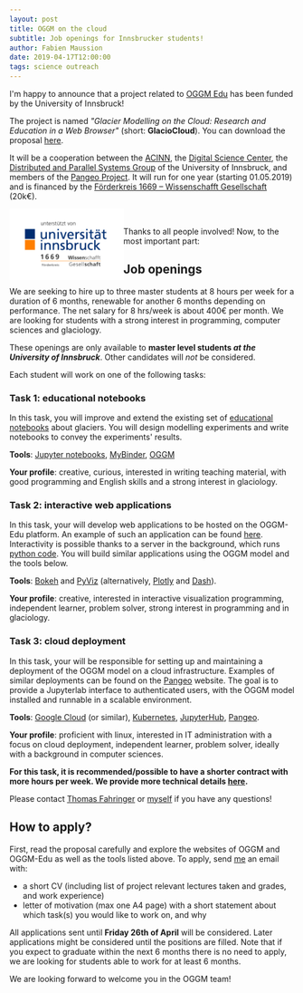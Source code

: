 ```yaml
---
layout: post
title: OGGM on the cloud
subtitle: Job openings for Innsbrucker students!
author: Fabien Maussion
date: 2019-04-17T12:00:00
tags: science outreach
---
```


I'm happy to announce that a project related to [OGGM Edu](https://edu.oggm.org)
has been funded by the University of Innsbruck!

The project is named *"Glacier Modelling on the Cloud: Research and Education
in a Web Browser"* (short: **GlacioCloud**). You can download the proposal
[here](/img/blog/glaciocloud/GlacioCloud_Proposal_Final.pdf).

It will be a cooperation between the [ACINN](http://acinn.uibk.ac.at/), the
[Digital Science Center](https://www.uibk.ac.at/disc/index.html.en), the
[Distributed and Parallel Systems Group](http://dps.uibk.ac.at/~tf/) of the
University of Innsbruck, and members of the [Pangeo Project](http://pangeo.io/).
It will run for one year (starting 01.05.2019) and
is financed by the [Förderkreis 1669 – Wissenschafft Gesellschaft](https://www.uibk.ac.at/foerderkreis1669)
(20k€).

<a href="https://www.uibk.ac.at/foerderkreis1669/">
<img src="/img/blog/glaciocloud/logo_fk.jpg" alt="" align="left" width="40%">
</a>

<a href="http://pangeo.io/">
<img src="https://cdn-images-1.medium.com/max/1200/1*o4niiHa7w7wc5JyPwdIVHg.png" alt="" width="20%"/>
</a>

Thanks to all people involved! Now, to the most important part:

## Job openings

We are seeking to hire up to three master students at 8 hours per week for a
duration of 6 months, renewable for another 6 months depending on performance.
The net salary for 8 hrs/week is about 400€ per month.
We are looking for students with a strong interest in
programming, computer sciences and glaciology.

These openings are only available to **master level students _at the
University of Innsbruck_**. Other candidates will *not* be considered.

Each student will work on one of the following tasks:

### Task 1: educational notebooks

In this task, you will improve and extend the existing set of
[educational notebooks](http://edu.oggm.org/en/latest/index.html#interactive-notebooks)
about glaciers. You will design modelling experiments and write notebooks
to convey the experiments' results.

**Tools**: [Jupyter notebooks](https://jupyter.org/), [MyBinder](https://mybinder.org/),
[OGGM](https://oggm.org/)

**Your profile**: creative, curious, interested in writing teaching material,
with good programming and English skills and a strong interest in glaciology.

### Task 2: interactive web applications

In this task, your will develop web applications to be hosted
on the OGGM-Edu platform. An example of such an application can be found
[here](https://dash.klima.uni-bremen.de/bokeh/app). Interactivity is possible
thanks to a server in the background,
which runs [python code](https://github.com/OGGM/bokeh-apps).
You will build similar applications using the OGGM model and the tools below.

**Tools**: [Bokeh](https://bokeh.pydata.org) and [PyViz](http://pyviz.org/)
(alternatively, [Plotly](https://plot.ly) and [Dash](https://plot.ly/products/dash/)).

**Your profile**: creative, interested in interactive visualization programming,
independent learner, problem solver, strong interest in
programming and in glaciology.

### Task 3: cloud deployment

In this task, your will be responsible for setting up and maintaining a
deployment of the OGGM model on a cloud infrastructure. Examples of
similar deployments can be found on the [Pangeo](http://pangeo.io/deployments.html)
website. The goal is to provide a Jupyterlab interface to authenticated users,
with the OGGM model installed and runnable in a scalable environment.  

**Tools**: [Google Cloud](https://cloud.google.com/) (or similar),
[Kubernetes](https://kubernetes.io/),
[JupyterHub](https://jupyter.org/hub), [Pangeo](http://pangeo.io).

**Your profile**: proficient with linux, interested in IT administration with
a focus on cloud deployment, independent learner, problem solver,
ideally with a background in computer sciences.

**For this task, it is recommended/possible to have a shorter contract with
more hours per week. We provide more technical details
[here](https://hackmd.io/s/BkpfZAHc4).**

Please contact [Thomas Fahringer](http://dps.uibk.ac.at/~tf/) or
[myself](http://fabienmaussion.info) if you have any questions!

## How to apply?

First, read the proposal carefully and explore the websites of OGGM and
OGGM-Edu as well as the tools listed above. To apply, send
[me](http://fabienmaussion.info) an email with:
- a short CV (including list of project relevant lectures taken and grades, and
  work experience)
- letter of motivation (max one A4 page) with a short statement about which
  task(s) you would like to work on, and why

All applications sent until **Friday 26th of April** will be considered. Later
applications might be considered until the positions are filled. Note that if
you expect to graduate within the next 6 months there is no need to apply, we
are looking for students able to work for at least 6 months.

We are looking forward to welcome you in the OGGM team!
